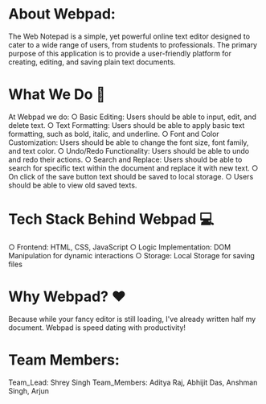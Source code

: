 # About Webpad:
The Web Notepad is a simple, yet powerful online text editor designed to cater to a wide range
of users, from students to professionals. The primary purpose of this application is to provide a
user-friendly platform for creating, editing, and saving plain text documents.

# What We Do 🌟
At Webpad we do:
○ Basic Editing: Users should be able to input, edit, and delete text.
○ Text Formatting: Users should be able to apply basic text formatting, such as
bold, italic, and underline.
○ Font and Color Customization: Users should be able to change the font size,
font family, and text color.
○ Undo/Redo Functionality: Users should be able to undo and redo their actions.
○ Search and Replace: Users should be able to search for specific text within the
document and replace it with new text.
○ On click of the save button text should be saved to local storage.
○ Users should be able to view old saved texts.

# Tech Stack Behind Webpad 💻
○ Frontend: HTML, CSS, JavaScript
○ Logic Implementation: DOM Manipulation for dynamic interactions
○ Storage: Local Storage for saving files

# Why Webpad? ❤️
Because while your fancy editor is still loading, I've already written half my document. Webpad is speed dating with productivity!

# Team Members:
Team_Lead: Shrey Singh
Team_Members: Aditya Raj,
              Abhijit Das,
              Anshman Singh,
              Arjun
